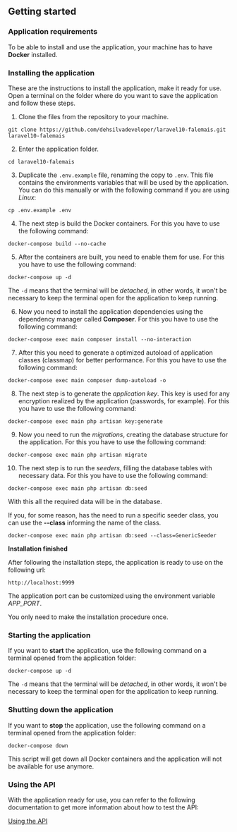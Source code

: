 ## Getting started

### Application requirements

To be able to install and use the application, your machine has to have **Docker** installed.

### Installing the application

These are the instructions to install the application, make it ready for use. Open a terminal on the folder where do you want to save the application and follow these steps.

1. Clone the files from the repository to your machine.

```
git clone https://github.com/dehsilvadeveloper/laravel10-falemais.git laravel10-falemais
```

2. Enter the application folder.

```
cd laravel10-falemais
```

3. Duplicate the `.env.example` file, renaming the copy to `.env`. This file contains the environments variables that will be used by the application. You can do this manually or with the following command if you are using *Linux*:

```
cp .env.example .env
```

4. The next step is build the Docker containers. For this you have to use the following command:

```
docker-compose build --no-cache
```

5. After the containers are built, you need to enable them for use. For this you have to use the following command:

```
docker-compose up -d
```

The `-d` means that the terminal will be *detached*, in other words, it won't be necessary to keep the terminal open for the application to keep running.

6. Now you need to install the application dependencies using the dependency manager called **Composer**. For this you have to use the following command:

```
docker-compose exec main composer install --no-interaction
```

7. After this you need to generate a optimized autoload of application classes (classmap) for better performance. For this you have to use the following command:

```
docker-compose exec main composer dump-autoload -o
```

8. The next step is to generate the *application key*. This key is used for any encryption realized by the application (passwords, for example). For this you have to use the following command:

```
docker-compose exec main php artisan key:generate
```

9. Now you need to run the *migrations*, creating the database structure for the application. For this you have to use the following command:

```
docker-compose exec main php artisan migrate
```

10. The next step is to run the *seeders*, filling the database tables with necessary data. For this you have to use the following command:

```
docker-compose exec main php artisan db:seed
```

With this all the required data will be in the database.

If you, for some reason, has the need to run a specific seeder class, you can use the **--class** informing the name of the class.

```
docker-compose exec main php artisan db:seed --class=GenericSeeder
```

**Installation finished**

After following the installation steps, the application is ready to use on the following url:

```
http://localhost:9999
```

The application port can be customized using the environment variable *APP_PORT*.

You only need to make the installation procedure once.

### Starting the application

If you want to **start** the application, use the following command on a terminal opened from the application folder:

```
docker-compose up -d
```

The `-d` means that the terminal will be *detached*, in other words, it won't be necessary to keep the terminal open for the application to keep running.

### Shutting down the application

If you want to **stop** the application, use the following command on a terminal opened from the application folder:

```
docker-compose down
```

This script will get down all Docker containers and the application will not be available for use anymore.

### Using the API

With the application ready for use, you can refer to the following documentation to get more information about how to test the API:

[Using the API](./docs/using_api.md)